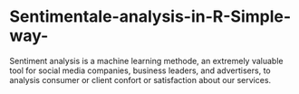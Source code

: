 # Sentimentale-analysis-in-R-Simple-way-
Sentiment analysis is a machine learning methode, an extremely valuable tool for social media companies, business leaders, and advertisers, to analysis consumer or client confort or satisfaction about our services.
